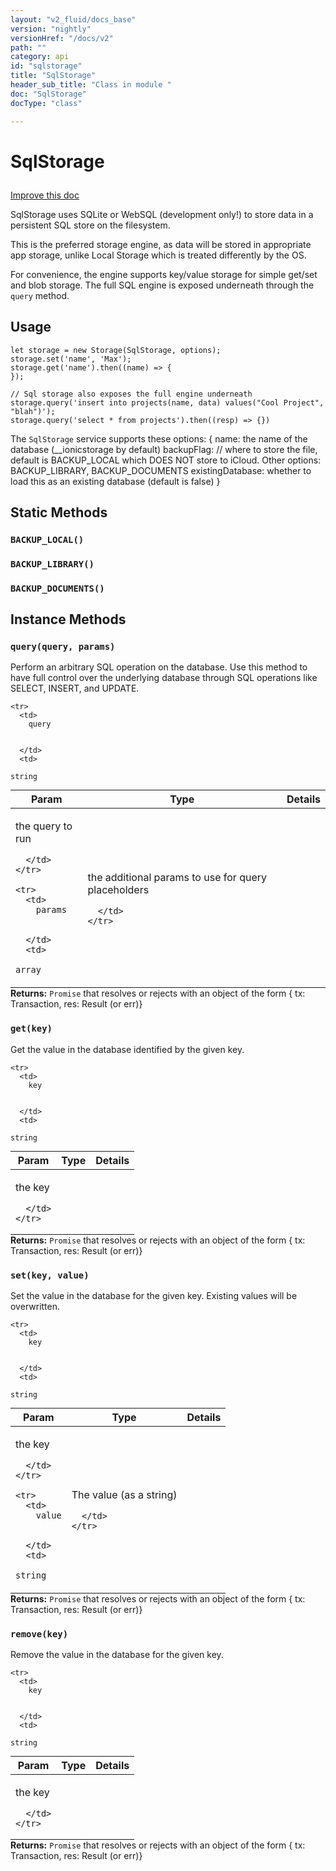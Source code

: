 ```yaml
---
layout: "v2_fluid/docs_base"
version: "nightly"
versionHref: "/docs/v2"
path: ""
category: api
id: "sqlstorage"
title: "SqlStorage"
header_sub_title: "Class in module "
doc: "SqlStorage"
docType: "class"

---
```










<h1 class="api-title">
<a class="anchor" name="sql-storage" href="#sql-storage"></a>

SqlStorage






</h1>

<a class="improve-v2-docs" href="http://github.com/driftyco/ionic/edit/2.0//home/ubuntu/ionic/ionic/platform/storage/sql.ts#L5">
Improve this doc
</a>






<p>SqlStorage uses SQLite or WebSQL (development only!) to store data in a
persistent SQL store on the filesystem.</p>
<p>This is the preferred storage engine, as data will be stored in appropriate
app storage, unlike Local Storage which is treated differently by the OS.</p>
<p>For convenience, the engine supports key/value storage for simple get/set and blob
storage. The full SQL engine is exposed underneath through the <code>query</code> method.</p>

<!-- @usage tag -->

<h2><a class="anchor" name="usage" href="#usage"></a>Usage</h2>

<pre><code class="lang-js">let storage = new Storage(SqlStorage, options);
storage.set(&#39;name&#39;, &#39;Max&#39;);
storage.get(&#39;name&#39;).then((name) =&gt; {
});

// Sql storage also exposes the full engine underneath
storage.query(&#39;insert into projects(name, data) values(&quot;Cool Project&quot;, &quot;blah&quot;)&#39;);
storage.query(&#39;select * from projects&#39;).then((resp) =&gt; {})
</code></pre>
<p>The <code>SqlStorage</code> service supports these options:
{
  name: the name of the database (__ionicstorage by default)
  backupFlag: // where to store the file, default is BACKUP_LOCAL which DOES NOT store to iCloud. Other options: BACKUP_LIBRARY, BACKUP_DOCUMENTS
  existingDatabase: whether to load this as an existing database (default is false)
}</p>




<!-- @property tags -->
<h2><a class="anchor" name="static-methods" href="#static-methods"></a>Static Methods</h2>
<div id="BACKUP_LOCAL"></div>
<h3><a class="anchor" name="BACKUP_LOCAL" href="#BACKUP_LOCAL"></a><code>BACKUP_LOCAL()</code>
  
</h3>











<div id="BACKUP_LIBRARY"></div>
<h3><a class="anchor" name="BACKUP_LIBRARY" href="#BACKUP_LIBRARY"></a><code>BACKUP_LIBRARY()</code>
  
</h3>











<div id="BACKUP_DOCUMENTS"></div>
<h3><a class="anchor" name="BACKUP_DOCUMENTS" href="#BACKUP_DOCUMENTS"></a><code>BACKUP_DOCUMENTS()</code>
  
</h3>













<!-- instance methods on the class -->

<h2><a class="anchor" name="instance-methods" href="#instance-methods"></a>Instance Methods</h2>

<div id="query"></div>

<h3>
<a class="anchor" name="query" href="#query"></a>
<code>query(query,&nbsp;params)</code>
  

</h3>

Perform an arbitrary SQL operation on the database. Use this method
to have full control over the underlying database through SQL operations
like SELECT, INSERT, and UPDATE.



<table class="table param-table" style="margin:0;">
  <thead>
    <tr>
      <th>Param</th>
      <th>Type</th>
      <th>Details</th>
    </tr>
  </thead>
  <tbody>
    
    <tr>
      <td>
        query
        
        
      </td>
      <td>
        
  <code>string</code>
      </td>
      <td>
        <p>the query to run</p>

        
      </td>
    </tr>
    
    <tr>
      <td>
        params
        
        
      </td>
      <td>
        
  <code>array</code>
      </td>
      <td>
        <p>the additional params to use for query placeholders</p>

        
      </td>
    </tr>
    
  </tbody>
</table>





<div class="return-value">
<i class="icon ion-arrow-return-left"></i>
<b>Returns:</b> 
  <code>Promise</code> that resolves or rejects with an object of the form { tx: Transaction, res: Result (or err)}
</div>




<div id="get"></div>

<h3>
<a class="anchor" name="get" href="#get"></a>
<code>get(key)</code>
  

</h3>

Get the value in the database identified by the given key.


<table class="table param-table" style="margin:0;">
  <thead>
    <tr>
      <th>Param</th>
      <th>Type</th>
      <th>Details</th>
    </tr>
  </thead>
  <tbody>
    
    <tr>
      <td>
        key
        
        
      </td>
      <td>
        
  <code>string</code>
      </td>
      <td>
        <p>the key</p>

        
      </td>
    </tr>
    
  </tbody>
</table>





<div class="return-value">
<i class="icon ion-arrow-return-left"></i>
<b>Returns:</b> 
  <code>Promise</code> that resolves or rejects with an object of the form { tx: Transaction, res: Result (or err)}
</div>




<div id="set"></div>

<h3>
<a class="anchor" name="set" href="#set"></a>
<code>set(key,&nbsp;value)</code>
  

</h3>

Set the value in the database for the given key. Existing values will be overwritten.


<table class="table param-table" style="margin:0;">
  <thead>
    <tr>
      <th>Param</th>
      <th>Type</th>
      <th>Details</th>
    </tr>
  </thead>
  <tbody>
    
    <tr>
      <td>
        key
        
        
      </td>
      <td>
        
  <code>string</code>
      </td>
      <td>
        <p>the key</p>

        
      </td>
    </tr>
    
    <tr>
      <td>
        value
        
        
      </td>
      <td>
        
  <code>string</code>
      </td>
      <td>
        <p>The value (as a string)</p>

        
      </td>
    </tr>
    
  </tbody>
</table>





<div class="return-value">
<i class="icon ion-arrow-return-left"></i>
<b>Returns:</b> 
  <code>Promise</code> that resolves or rejects with an object of the form { tx: Transaction, res: Result (or err)}
</div>




<div id="remove"></div>

<h3>
<a class="anchor" name="remove" href="#remove"></a>
<code>remove(key)</code>
  

</h3>

Remove the value in the database for the given key.


<table class="table param-table" style="margin:0;">
  <thead>
    <tr>
      <th>Param</th>
      <th>Type</th>
      <th>Details</th>
    </tr>
  </thead>
  <tbody>
    
    <tr>
      <td>
        key
        
        
      </td>
      <td>
        
  <code>string</code>
      </td>
      <td>
        <p>the key</p>

        
      </td>
    </tr>
    
  </tbody>
</table>





<div class="return-value">
<i class="icon ion-arrow-return-left"></i>
<b>Returns:</b> 
  <code>Promise</code> that resolves or rejects with an object of the form { tx: Transaction, res: Result (or err)}
</div>


<!-- related link --><!-- end content block -->


<!-- end body block -->

